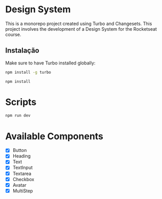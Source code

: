 # Design System

This is a monorepo project created using Turbo and Changesets. This project involves the development of a Design System for the Rocketseat course.

## Instalação

Make sure to have Turbo installed globally:

```bash
npm install -g turbo
```

```bash
npm install
```

# Scripts

```bash
npm run dev
```

# Available Components

- [X] Button
- [X] Heading
- [X] Text
- [X] TextInput
- [X] Textarea
- [X] Checkbox
- [X] Avatar
- [X] MultiStep

